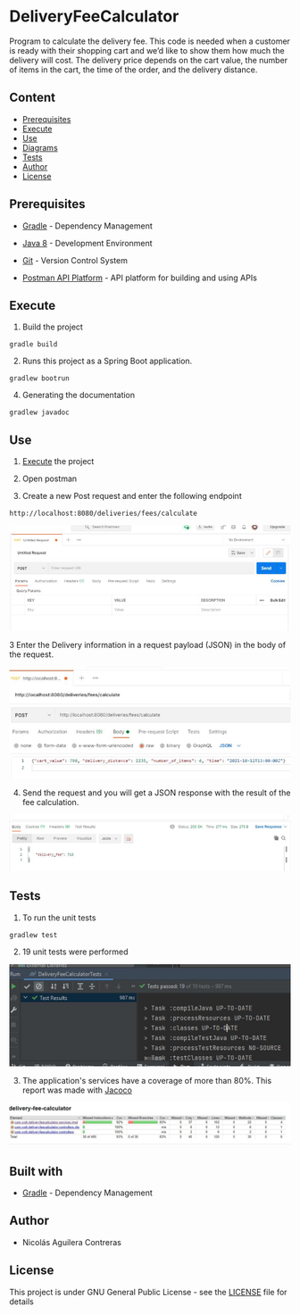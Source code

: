 # DeliveryFeeCalculator

Program to calculate the delivery fee. This code is needed when a customer is ready with their shopping cart and we’d like to show them how much the delivery will cost. The delivery price depends on the cart value, the number of items in the cart, the time of the order, and the delivery distance.

## Content

  - [Prerequisites](#Prerequisites)
  - [Execute](#execute)
  - [Use](#use)
  - [Diagrams](#diagrams)
  - [Tests](#tests)
  - [Author](#author)
  - [License](#license)

## Prerequisites

* [Gradle](https://gradle.org/) - Dependency Management

* [Java 8](https://www.oracle.com/co/java/technologies/javase/javase-jdk8-downloads.html) -  Development Environment 

* [Git](https://git-scm.com/) - Version Control System

* [Postman API Platform](https://www.postman.com/) - API platform for building and using APIs

## Execute

1. Build the project

```
gradle build
```

2. Runs this project as a Spring Boot application.

```
gradlew bootrun
```

4. Generating the documentation

```
gradlew javadoc
```

## Use

1. [Execute](#Prerequisites) the project

2. Open postman 

3. Create a new Post request and enter the following endpoint 

```
http://localhost:8080/deliveries/fees/calculate
```

![app](resources/img/postmanOpen.JPG) 

3 Enter the Delivery information in a request payload (JSON) in the body of the request.

![app](resources/img/postmanRequest.JPG) 

4. Send the request and you will get a JSON response with the result of the fee calculation.

![app](resources/img/postmanResult.JPG)

## Tests

1. To run the unit tests

```
gradlew test
```

2. 19 unit tests were performed

![app](resources/img/testResult.JPG)

3. The application's services have a coverage of more than 80%. This report was made with [Jacoco](https://www.eclemma.org/jacoco/)

![app](resources/img/jacocoReport.JPG)

## Built with

* [Gradle](https://gradle.org/) - Dependency Management

## Author

* Nicolás Aguilera Contreras

## License

This project is under GNU General Public License - see the [LICENSE](LICENSE) file for details










